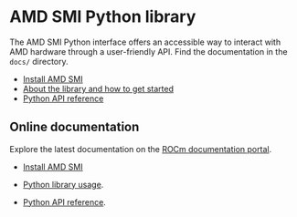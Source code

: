 # AMD SMI Python library

The AMD SMI Python interface offers an accessible way to interact
with AMD hardware through a user-friendly API. Find the documentation in the
`docs/` directory.

- [Install AMD SMI](../docs/install/install.md)
- [About the library and how to get started](../docs/how-to/amdsmi-py-lib.md)
- [Python API reference](../docs/reference/amdsmi-py-api.md)

## Online documentation

Explore the latest documentation on the [ROCm documentation
portal](https://rocm.docs.amd.com/projects/amdsmi/en/latest/index.html).

- [Install AMD
  SMI](https://rocm.docs.amd.com/projects/amdsmi/en/latest/install/install.html)

- [Python library
  usage](https://rocm.docs.amd.com/projects/amdsmi/en/latest/how-to/amdsmi-py-lib.html).

- [Python API
  reference](https://rocm.docs.amd.com/projects/amdsmi/en/latest/reference/amdsmi-py-api.html).
